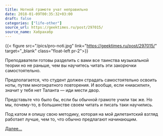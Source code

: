 ```yaml
---
title: Нотной грамоте учат неправильно
date: 2018-01-09T00:35:32+03:00
draft: false
categories: ["life-other"]
source_url: https://geektimes.ru/post/297015/
source_name: Хабрахабр
---
```


{{< figure src="/pics/pro-noti.jpg" link="https://geektimes.ru/post/297015/" target="_blank" class="float-left pr-2">}}

Преподаватели готовы разделить с вами все таинства музыкальной теории но не раньше, чем вы научитесь читать эти закорючки самостоятельно.

Предполагается, что студент должен страдать самостоятельно освоить ноты, путем многократного повторения. И вообще, если «ниасилил», значит у тебя нет Таланта — иди мести двор.

Представьте что было бы, если бы обычной грамоте учили так же. Но мы, почему-то, в большинстве своем читать и писать таки научились.

Под катом я опишу свою методику, которая на мой дилетантский взгляд работает лучше, чем то, что обычно предлагают начинающим.
<!--more-->
[Далее...](https://geektimes.ru/post/297015/)
